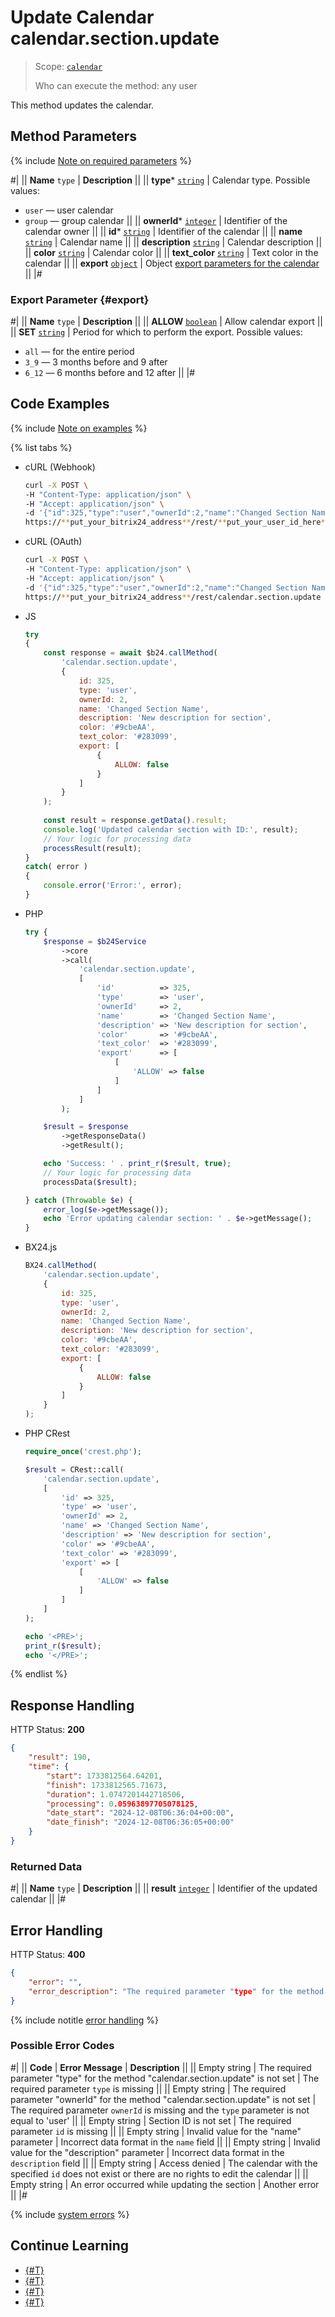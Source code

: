 # Update Calendar calendar.section.update

> Scope: [`calendar`](../scopes/permissions.md)
>
> Who can execute the method: any user

This method updates the calendar.

## Method Parameters

{% include [Note on required parameters](../../_includes/required.md) %}

#|
|| **Name**
`type` | **Description** ||
|| **type***
[`string`](../data-types.md) | Calendar type. Possible values:
- `user` — user calendar
- `group` — group calendar  ||
|| **ownerId***
[`integer`](../data-types.md) | Identifier of the calendar owner ||
|| **id***
[`string`](../data-types.md) | Identifier of the calendar ||
|| **name**
[`string`](../data-types.md) | Calendar name ||
|| **description**
[`string`](../data-types.md) | Calendar description ||
|| **color**
[`string`](../data-types.md) | Calendar color ||
|| **text_color**
[`string`](../data-types.md) | Text color in the calendar ||
|| **export**
[`object`](../data-types.md) | Object [export parameters for the calendar](#export)
||
|#

### Export Parameter {#export}

#|
|| **Name**
`type` | **Description** ||
|| **ALLOW**
[`boolean`](../data-types.md) | Allow calendar export ||
|| **SET**
[`string`](../data-types.md) | Period for which to perform the export. Possible values:
- `all` — for the entire period
- `3_9` — 3 months before and 9 after
- `6_12` — 6 months before and 12 after
 ||
|#

## Code Examples

{% include [Note on examples](../../_includes/examples.md) %}

{% list tabs %}

- cURL (Webhook)

    ```bash
    curl -X POST \
    -H "Content-Type: application/json" \
    -H "Accept: application/json" \
    -d '{"id":325,"type":"user","ownerId":2,"name":"Changed Section Name","description":"New description for section","color":"#9cbeAA","text_color":"#283099","export":[{"ALLOW":false}]}' \
    https://**put_your_bitrix24_address**/rest/**put_your_user_id_here**/**put_your_webhook_here**/calendar.section.update
    ```

- cURL (OAuth)

    ```bash
    curl -X POST \
    -H "Content-Type: application/json" \
    -H "Accept: application/json" \
    -d '{"id":325,"type":"user","ownerId":2,"name":"Changed Section Name","description":"New description for section","color":"#9cbeAA","text_color":"#283099","export":[{"ALLOW":false}],"auth":"**put_access_token_here**"}' \
    https://**put_your_bitrix24_address**/rest/calendar.section.update
    ```

- JS

    ```js
    try
    {
    	const response = await $b24.callMethod(
    		'calendar.section.update',
    		{
    			id: 325,
    			type: 'user',
    			ownerId: 2,
    			name: 'Changed Section Name',
    			description: 'New description for section',
    			color: '#9cbeAA',
    			text_color: '#283099',
    			export: [
    				{
    					ALLOW: false
    				}
    			]
    		}
    	);
    	
    	const result = response.getData().result;
    	console.log('Updated calendar section with ID:', result);
    	// Your logic for processing data
    	processResult(result);
    }
    catch( error )
    {
    	console.error('Error:', error);
    }
    ```

- PHP

    ```php
    try {
        $response = $b24Service
            ->core
            ->call(
                'calendar.section.update',
                [
                    'id'          => 325,
                    'type'        => 'user',
                    'ownerId'     => 2,
                    'name'        => 'Changed Section Name',
                    'description' => 'New description for section',
                    'color'       => '#9cbeAA',
                    'text_color'  => '#283099',
                    'export'      => [
                        [
                            'ALLOW' => false
                        ]
                    ]
                ]
            );
    
        $result = $response
            ->getResponseData()
            ->getResult();
    
        echo 'Success: ' . print_r($result, true);
        // Your logic for processing data
        processData($result);
    
    } catch (Throwable $e) {
        error_log($e->getMessage());
        echo 'Error updating calendar section: ' . $e->getMessage();
    }
    ```

- BX24.js

    ```js
    BX24.callMethod(
        'calendar.section.update',
        {
            id: 325,
            type: 'user',
            ownerId: 2,
            name: 'Changed Section Name',
            description: 'New description for section',
            color: '#9cbeAA',
            text_color: '#283099',
            export: [
                {
                    ALLOW: false
                }
            ]
        }
    );
    ```

- PHP CRest

    ```php
    require_once('crest.php');

    $result = CRest::call(
        'calendar.section.update',
        [
            'id' => 325,
            'type' => 'user',
            'ownerId' => 2,
            'name' => 'Changed Section Name',
            'description' => 'New description for section',
            'color' => '#9cbeAA',
            'text_color' => '#283099',
            'export' => [
                [
                    'ALLOW' => false
                ]
            ]
        ]
    );

    echo '<PRE>';
    print_r($result);
    echo '</PRE>';
    ```

{% endlist %}

## Response Handling

HTTP Status: **200**

```json
{
    "result": 190,
    "time": {
        "start": 1733812564.64201,
        "finish": 1733812565.71673,
        "duration": 1.0747201442718506,
        "processing": 0.05963897705078125,
        "date_start": "2024-12-08T06:36:04+00:00",
        "date_finish": "2024-12-08T06:36:05+00:00"
    }
}
```

### Returned Data

#|
|| **Name**
`type` | **Description** ||
|| **result**
[`integer`](../data-types.md) | Identifier of the updated calendar ||
|#

## Error Handling

HTTP Status: **400**

```json
{
    "error": "",
    "error_description": "The required parameter "type" for the method "calendar.section.update" is not set"
}
```

{% include notitle [error handling](../../_includes/error-info.md) %}

### Possible Error Codes

#|
|| **Code** | **Error Message** | **Description** ||
|| Empty string | The required parameter "type" for the method "calendar.section.update" is not set | The required parameter `type` is missing ||
|| Empty string | The required parameter "ownerId" for the method "calendar.section.update" is not set | The required parameter `ownerId` is missing and the `type` parameter is not equal to 'user' ||
|| Empty string | Section ID is not set | The required parameter `id` is missing ||
|| Empty string | Invalid value for the "name" parameter | Incorrect data format in the `name` field ||
|| Empty string | Invalid value for the "description" parameter | Incorrect data format in the `description` field ||
|| Empty string | Access denied | The calendar with the specified `id` does not exist or there are no rights to edit the calendar ||
|| Empty string | An error occurred while updating the section | Another error ||
|#

{% include [system errors](../../_includes/system-errors.md) %}

## Continue Learning 

- [{#T}](./index.md)
- [{#T}](./calendar-section-add.md)
- [{#T}](./calendar-section-get.md)
- [{#T}](./calendar-section-delete.md)